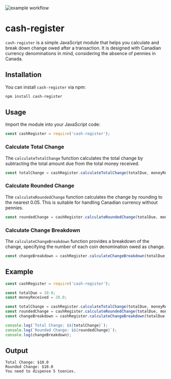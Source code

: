 ![example workflow](https://github.com/laurelmclean/ACS-3310-cash-register-library/actions/workflows/node.js.yml/badge.svg)


# cash-register

`cash-register` is a simple JavaScript module that helps you calculate and break down change owed after a transaction. It is designed with Canadian currency denominations in mind, considering the absence of pennies in Canada.

## Installation

You can install `cash-register` via npm:

```bash
npm install cash-register
```

## Usage

Import the module into your JavaScript code:

```javascript
const cashRegister = require('cash-register');
```

### Calculate Total Change

The `calculateTotalChange` function calculates the total change by subtracting the total amount due from the total money received.

```javascript
const totalChange = cashRegister.calculateTotalChange(totalDue, moneyReceived);
```

### Calculate Rounded Change

The `calculateRoundedChange` function calculates the change by rounding to the nearest 0.05. This is suitable for handling Canadian currency without pennies.

```javascript
const roundedChange = cashRegister.calculateRoundedChange(totalDue, moneyReceived);
```

### Calculate Change Breakdown

The `calculateChangeBreakdown` function provides a breakdown of the change, specifying the number of each coin denomination owed as change.

```javascript
const changeBreakdown = cashRegister.calculateChangeBreakdown(totalDue, moneyReceived);
```

## Example

```javascript
const cashRegister = require('cash-register');

const totalDue = 10.0;
const moneyReceived = 20.0;

const totalChange = cashRegister.calculateTotalChange(totalDue, moneyReceived);
const roundedChange = cashRegister.calculateRoundedChange(totalDue, moneyReceived);
const changeBreakdown = cashRegister.calculateChangeBreakdown(totalDue, moneyReceived);

console.log(`Total Change: $${totalChange}`);
console.log(`Rounded Change: $${roundedChange}`);
console.log(changeBreakdown);
```

## Output

```
Total Change: $10.0
Rounded Change: $10.0
You need to dispense 5 toonies.
```

